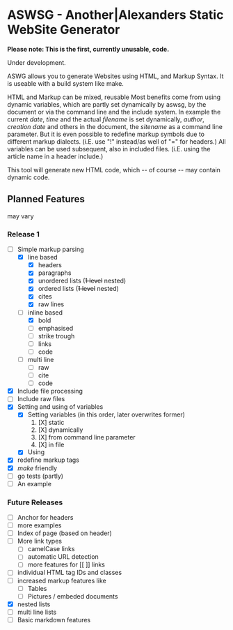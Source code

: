 # ASWSG - Another|Alexanders Static WebSite Generator

**Please note: This is the first, currently unusable, code.**

Under development.

ASWG allows you to generate Websites using HTML, and Markup Syntax. It is useable with a build system like make.

HTML and Markup can be mixed, reusable
Most benefits come from using dynamic variables, which are partly set dynamically by aswsg, by the document or via the command line and the include system.
In example the current *date*, *time* and the actual *filename* is set dynamically, *author*, *creation date* and others in the document, the *sitename* as a command line parameter.
But it is even possible to redefine markup symbols due to different markup dialects.
(i.E. use "!" instead/as well of "=" for headers.)
All variables can be used subsequent, also in included files. (i.E. using the article name in a header include.)

This tool will generate new HTML code, which -- of course -- may contain dynamic code.

## Planned Features

may vary

### Release 1

* [ ] Simple markup parsing
  * [x] line based
    * [X] headers
    * [X] paragraphs
    * [X] unordered lists (~~1 level~~ nested)
    * [x] ordered lists (~~1 level~~ nested)
    * [X] cites
    * [X] raw lines
  * [ ] inline based
    * [X] bold
    * [ ] emphasised
    * [ ] strike trough
    * [ ] links
    * [ ] code
  * [ ] multi line
    * [ ] raw
    * [ ] cite
    * [ ] code
* [X] Include file processing
* [ ] Include raw files
* [X] Setting and using of variables
  * [X] Setting variables (in this order, later overwrites former)
    1. [X] static
    2. [X] dynamically
    3. [X] from command line parameter
    4. [X] in file
  * [x] Using
* [x] redefine markup tags
* [x] *make* friendly
* [ ] go tests (partly)
* [ ] An example

### Future Releases

* [ ] Anchor for headers
* [ ] more examples
* [ ] Index of page (based on header)
* [ ] More link types
  * [ ] camelCase links
  * [ ] automatic URL detection
  * [ ] more features for [[ ]] links
* [ ] individual HTML tag IDs and classes
* [ ] increased markup features like
  * [ ] Tables
  * [ ] Pictures / embeded documents
* [x] nested lists
* [ ] multi line lists
* [ ] Basic markdown features
